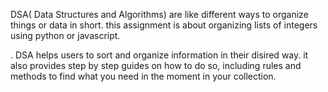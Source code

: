 DSA( Data Structures and Algorithms) are like different ways to organize things or data in short.
this assignment is about organizing lists of integers using python or javascript.

. DSA helps users to sort and organize information in their disired way.
it also provides step by step guides on how to do so, including rules and methods to find what you need in the moment in your collection.
